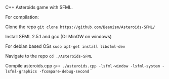 C++ Asteroids game with SFML.

For compilation:

Clone the repo `git clone https://github.com/Beanism/Asteroids-SFML/`

Install SFML 2.5.1 and gcc (Or MinGW on windows)

For debian based OSs `sudo apt-get install libsfml-dev`

Navigate to the repo `cd ./Asteroids-SFML`

Compile asteroids.cpp `g++ ./asteroids.cpp -lsfml-window -lsfml-system -lsfml-graphics -fcompare-debug-second`
`
